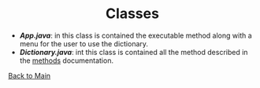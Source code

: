 <h1 align="center">
    Classes
</h1>

- **_App.java_**: in this class is contained the executable method along with a menu for the user to use the dictionary.
- **_Dictionary.java_**: int this class is contained all the method described in the [methods](/docs/methods.md) documentation.

[Back to Main](../README.md)

